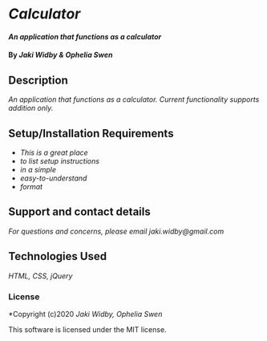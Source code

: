 # _Calculator_

#### _An application that functions as a calculator_

#### By _**Jaki Widby & Ophelia Swen**_

## Description

_An  application that functions as a calculator. Current functionality supports addition only._

## Setup/Installation Requirements

* _This is a great place_
* _to list setup instructions_
* _in a simple_
* _easy-to-understand_
* _format_


## Support and contact details

_For questions and concerns, please email jaki.widby@gmail.com_

## Technologies Used

_HTML, CSS, jQuery_

### License

*Copyright (c)2020 _Jaki Widby, Ophelia Swen_

This software is licensed under the MIT license. 
